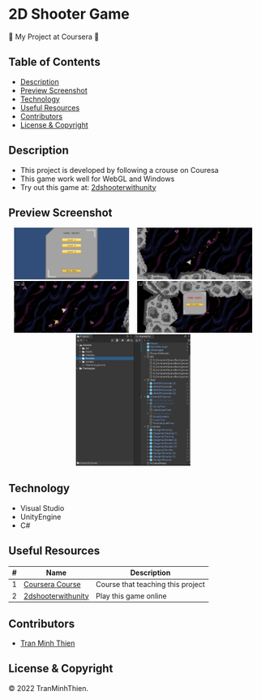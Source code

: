 # 2D Shooter Game

:wave: My Project at Coursera :wave:

## Table of Contents
- [Description](#description)
- [Preview Screenshot](#preview-screenshot)
- [Technology](#technology)
- [Useful Resources](#useful-resources)
- [Contributors](#contributors)
- [License & Copyright](#license--copyright)

## Description
- This project is developed by following a crouse on Couresa
- This game work well for WebGL and Windows 
- Try out this game at: [2dshooterwithunity](https://thientmdenk.itch.io/2dshooterwithunity)

## Preview Screenshot
<div align="center">
  <img src="./Screenshots/Screenshot_1920x864_1.png" alt="Home 1" width="45%"></img> &nbsp;&nbsp; 
  <img src="./Screenshots/Screenshot_1920x864_2.png" alt="Search Page" width="45%"></img> &nbsp;&nbsp; 
  <img src="./Screenshots/Screenshot_1920x864_3.png" alt="Admin Post List" width="45%"></img> &nbsp;&nbsp;
  <img src="./Screenshots/Screenshot_1920x864_4.png" alt="Checkout" width="45%"></img> &nbsp;&nbsp;
  <img src="./Screenshots/screenshot_1666932407.png" alt="Checkout" width="45%"></img> &nbsp;&nbsp;
</div>
  
## Technology
  - Visual Studio
  - UnityEngine
  - C#

## Useful Resources

#| Name | Description
-| ---- | -----------
1| [Coursera Course](https://www.coursera.org/learn/game-design-and-development-1) | Course that teaching this project
2| [2dshooterwithunity](https://thientmdenk.itch.io/2dshooterwithunity) | Play this game online


## Contributors
- [Tran Minh Thien](https://github.com/Denkhotieu) 

## License & Copyright
&copy; 2022 TranMinhThien.

